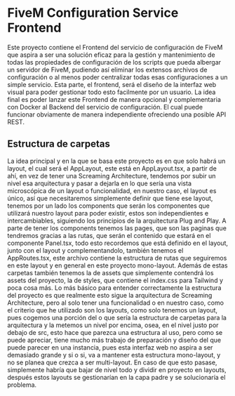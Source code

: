 # FiveM Configuration Service Frontend

Este proyecto contiene el Frontend del servicio de configuración de FiveM que aspira a ser una solución eficaz para la gestión y mantenimiento de todas las propiedades de configuración de los scripts que pueda albergar un servidor de FiveM, pudiendo así eliminar los extensos archivos de configuración o al menos poder centralizar todas esas configuraciones a un simple servicio. Esta parte, el frontend, será el diseño de la interfaz web visual para poder gestionar todo esto facilmente por un usuario. La idea final es poder lanzar este Frontend de manera opcional y complementaria con Docker al Backend del servicio de configuración. El cual puede funcionar obviamente de manera independiente ofreciendo una posible API REST.

## Estructura de carpetas

La idea principal y en la que se basa este proyecto es en que solo habrá un layout, el cual será el AppLayout, este está en AppLayout.tsx, a partir de ahí, en vez de tener una Screaming Architecture, tendemos por subir un nivel esa arquitectura y pasar a dejarla en lo que sería una vista microscópica de un layout o funcionalidad, en nuestro caso, el layout es único, así que necesitaremos simplemente definir que tiene ese layout, tenemos por un lado los components que serán los componentes que utilizará nuestro layout para poder existir, estos son independientes e intercambiables, siguiendo los principios de la arquitectura Plug and Play. A parte de tener los components tenemos las pages, que son las paginas que tendremos gracias a las rutas, que serán el contenido que estará en el componente Panel.tsx, todo esto recordemos que está definido en el layout, junto con el layout y complementandolo, también tenemos el AppRoutes.tsx, este archivo contiene la estructura de rutas que seguiremos en este layout y en general en este proyecto mono-layout. Además de estas carpetas también tenemos la de assets que simplemente contendrá los assets del proyecto, la de styles, que contiene el index.css para Tailwind y poca cosa más. Lo más básico para entender correctamente la estructura del proyecto es que realmente esto sigue la arquitectura de Screaming Architecture, pero al solo tener una funcionalidad o en nuestro caso, como el criterio que he utilizado son los layouts, como solo tenemos un layout, pues cogemos una porción del o que sería la estructura de carpetas para la arquitectura y la metemos un nivel por encima, osea, en el nivel justo por debajo de src, esto hace que parezca una estructura al uso, pero como se puede apreciar, tiene mucho más trabajo de preparación y diseño del que puede parecer en una instancia, pues esta interfaz web no aspira a ser demasiado grande y si o si, va a mantener esta estructura mono-layout, y no se planea que crezca a ser multi-layout. En caso de que esto pasase, simplemente habría que bajar de nivel todo y dividir en proyecto en layouts, después estos layouts se gestionarían en la capa padre y se solucionaría el problema.
